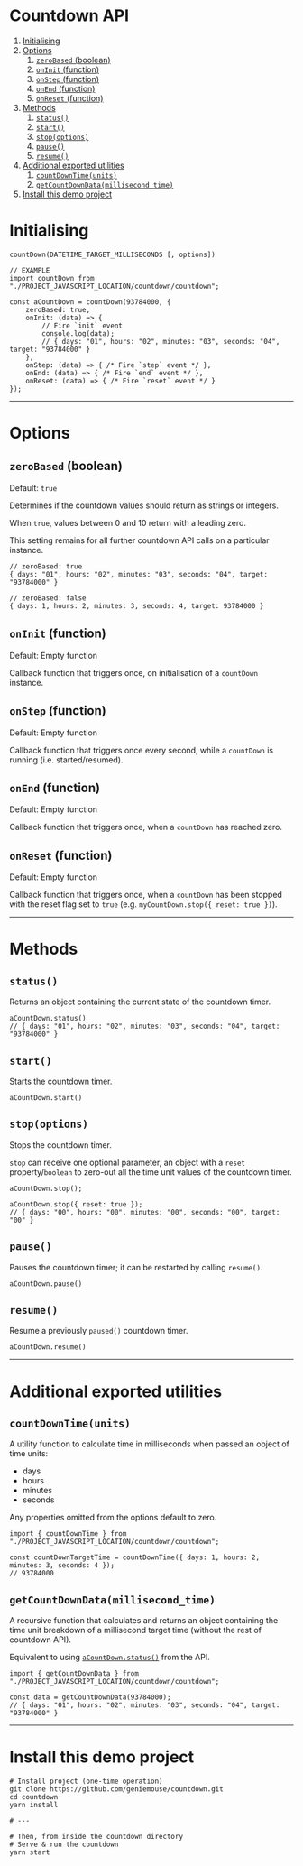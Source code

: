 # Countdown API

<!-- MarkdownTOC -->

1. [Initialising](#initialising)
1. [Options](#options)
    1. [`zeroBased` \(boolean\)](#zerobased-boolean)
    1. [`onInit` \(function\)](#oninit-function)
    1. [`onStep` \(function\)](#onstep-function)
    1. [`onEnd` \(function\)](#onend-function)
    1. [`onReset` \(function\)](#onreset-function)
1. [Methods](#methods)
    1. [`status()`](#status)
    1. [`start()`](#start)
    1. [`stop(options)`](#stopoptions)
    1. [`pause()`](#pause)
    1. [`resume()`](#resume)
1. [Additional exported utilities](#additional-exported-utilities)
    1. [`countDownTime(units)`](#countdowntimeunits)
    1. [`getCountDownData(millisecond_time)`](#getcountdowndatamillisecond_time)
1. [Install this demo project](#install-this-demo-project)

<!-- /MarkdownTOC -->

# Initialising

```
countDown(DATETIME_TARGET_MILLISECONDS [, options])

// EXAMPLE
import countDown from "./PROJECT_JAVASCRIPT_LOCATION/countdown/countdown";

const aCountDown = countDown(93784000, {
    zeroBased: true,
    onInit: (data) => {
        // Fire `init` event
        console.log(data);
        // { days: "01", hours: "02", minutes: "03", seconds: "04", target: "93784000" }
    },
    onStep: (data) => { /* Fire `step` event */ },
    onEnd: (data) => { /* Fire `end` event */ },
    onReset: (data) => { /* Fire `reset` event */ }
});
```

---

# Options

## `zeroBased` (boolean)

Default: `true`

Determines if the countdown values should return as strings or integers.

When `true`, values between 0 and 10 return with a leading zero.

This setting remains for all further countdown API calls on a particular instance.

```
// zeroBased: true
{ days: "01", hours: "02", minutes: "03", seconds: "04", target: "93784000" }

// zeroBased: false
{ days: 1, hours: 2, minutes: 3, seconds: 4, target: 93784000 }
```

## `onInit` (function)

Default: Empty function

Callback function that triggers once, on initialisation of a `countDown` instance.

## `onStep` (function)

Default: Empty function

Callback function that triggers once every second, while a `countDown` is running (i.e. started/resumed).

## `onEnd` (function)

Default: Empty function

Callback function that triggers once, when a `countDown` has reached zero.

## `onReset` (function)

Default: Empty function

Callback function that triggers once, when a `countDown` has been stopped with the reset flag set to `true` (e.g. `myCountDown.stop({ reset: true })`).

---

# Methods

## `status()`

Returns an object containing the current state of the countdown timer.

```
aCountDown.status()
// { days: "01", hours: "02", minutes: "03", seconds: "04", target: "93784000" }
```

## `start()`

Starts the countdown timer.

```
aCountDown.start()
```

## `stop(options)`

Stops the countdown timer.

`stop` can receive one optional parameter, an object with a `reset` property/`boolean` to zero-out all the time unit values of the countdown timer.

```
aCountDown.stop();

aCountDown.stop({ reset: true });
// { days: "00", hours: "00", minutes: "00", seconds: "00", target: "00" }
```

## `pause()`

Pauses the countdown timer; it can be restarted by calling `resume()`.

```
aCountDown.pause()
```

## `resume()`

Resume a previously `paused()` countdown timer.

```
aCountDown.resume()
```

---

# Additional exported utilities

## `countDownTime(units)`

A utility function to calculate time in milliseconds when passed an object of time units:

-   days
-   hours
-   minutes
-   seconds

Any properties omitted from the options default to zero.

```
import { countDownTime } from "./PROJECT_JAVASCRIPT_LOCATION/countdown/countdown";

const countDownTargetTime = countDownTime({ days: 1, hours: 2, minutes: 3, seconds: 4 });
// 93784000
```

## `getCountDownData(millisecond_time)`

A recursive function that calculates and returns an object containing the time unit breakdown of a millisecond target time (without the rest of countdown API).

Equivalent to using [`aCountDown.status()`](#status) from the API.

```
import { getCountDownData } from "./PROJECT_JAVASCRIPT_LOCATION/countdown/countdown";

const data = getCountDownData(93784000);
// { days: "01", hours: "02", minutes: "03", seconds: "04", target: "93784000" }
```

---

# Install this demo project

```
# Install project (one-time operation)
git clone https://github.com/geniemouse/countdown.git
cd countdown
yarn install

# ---

# Then, from inside the countdown directory
# Serve & run the countdown
yarn start
```
